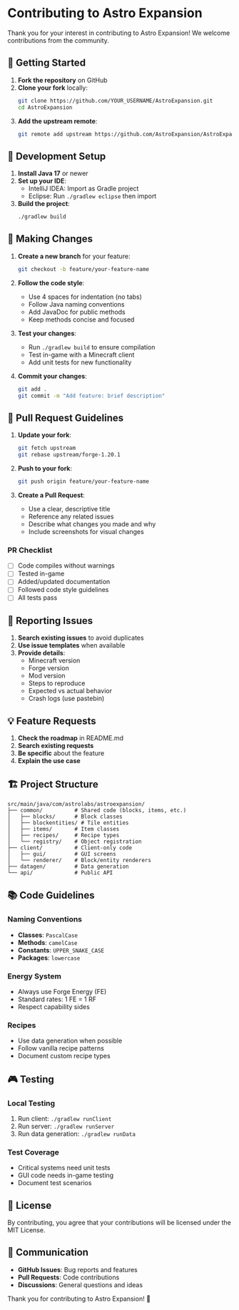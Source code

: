 # Contributing to Astro Expansion

Thank you for your interest in contributing to Astro Expansion! We welcome contributions from the community.

## 🚀 Getting Started

1. **Fork the repository** on GitHub
2. **Clone your fork** locally:
   ```bash
   git clone https://github.com/YOUR_USERNAME/AstroExpansion.git
   cd AstroExpansion
   ```
3. **Add the upstream remote**:
   ```bash
   git remote add upstream https://github.com/AstroExpansion/AstroExpansion.git
   ```

## 🔧 Development Setup

1. **Install Java 17** or newer
2. **Set up your IDE**:
   - IntelliJ IDEA: Import as Gradle project
   - Eclipse: Run `./gradlew eclipse` then import
3. **Build the project**:
   ```bash
   ./gradlew build
   ```

## 📝 Making Changes

1. **Create a new branch** for your feature:
   ```bash
   git checkout -b feature/your-feature-name
   ```

2. **Follow the code style**:
   - Use 4 spaces for indentation (no tabs)
   - Follow Java naming conventions
   - Add JavaDoc for public methods
   - Keep methods concise and focused

3. **Test your changes**:
   - Run `./gradlew build` to ensure compilation
   - Test in-game with a Minecraft client
   - Add unit tests for new functionality

4. **Commit your changes**:
   ```bash
   git add .
   git commit -m "Add feature: brief description"
   ```

## 🎯 Pull Request Guidelines

1. **Update your fork**:
   ```bash
   git fetch upstream
   git rebase upstream/forge-1.20.1
   ```

2. **Push to your fork**:
   ```bash
   git push origin feature/your-feature-name
   ```

3. **Create a Pull Request**:
   - Use a clear, descriptive title
   - Reference any related issues
   - Describe what changes you made and why
   - Include screenshots for visual changes

### PR Checklist
- [ ] Code compiles without warnings
- [ ] Tested in-game
- [ ] Added/updated documentation
- [ ] Followed code style guidelines
- [ ] All tests pass

## 🐛 Reporting Issues

1. **Search existing issues** to avoid duplicates
2. **Use issue templates** when available
3. **Provide details**:
   - Minecraft version
   - Forge version
   - Mod version
   - Steps to reproduce
   - Expected vs actual behavior
   - Crash logs (use pastebin)

## 💡 Feature Requests

1. **Check the roadmap** in README.md
2. **Search existing requests**
3. **Be specific** about the feature
4. **Explain the use case**

## 🏗️ Project Structure

```
src/main/java/com/astrolabs/astroexpansion/
├── common/          # Shared code (blocks, items, etc.)
│   ├── blocks/      # Block classes
│   ├── blockentities/ # Tile entities
│   ├── items/       # Item classes
│   ├── recipes/     # Recipe types
│   └── registry/    # Object registration
├── client/          # Client-only code
│   ├── gui/         # GUI screens
│   └── renderer/    # Block/entity renderers
├── datagen/         # Data generation
└── api/             # Public API
```

## 📚 Code Guidelines

### Naming Conventions
- **Classes**: `PascalCase`
- **Methods**: `camelCase`
- **Constants**: `UPPER_SNAKE_CASE`
- **Packages**: `lowercase`

### Energy System
- Always use Forge Energy (FE)
- Standard rates: 1 FE = 1 RF
- Respect capability sides

### Recipes
- Use data generation when possible
- Follow vanilla recipe patterns
- Document custom recipe types

## 🎮 Testing

### Local Testing
1. Run client: `./gradlew runClient`
2. Run server: `./gradlew runServer`
3. Run data generation: `./gradlew runData`

### Test Coverage
- Critical systems need unit tests
- GUI code needs in-game testing
- Document test scenarios

## 📄 License

By contributing, you agree that your contributions will be licensed under the MIT License.

## 💬 Communication

- **GitHub Issues**: Bug reports and features
- **Pull Requests**: Code contributions
- **Discussions**: General questions and ideas

Thank you for contributing to Astro Expansion! 🚀